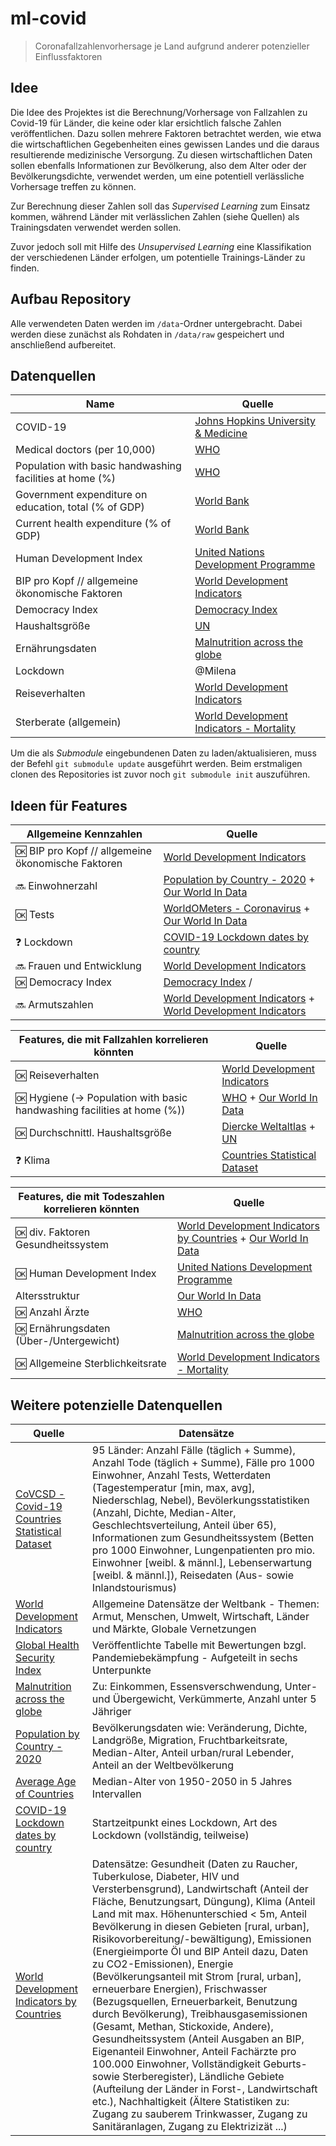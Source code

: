# ml-covid

> Coronafallzahlenvorhersage je Land aufgrund anderer potenzieller Einflussfaktoren

## Idee

Die Idee des Projektes ist die Berechnung/Vorhersage von Fallzahlen zu Covid-19 für Länder, die keine oder klar ersichtlich falsche Zahlen veröffentlichen.
Dazu sollen mehrere Faktoren betrachtet werden, wie etwa die wirtschaftlichen Gegebenheiten eines gewissen Landes und die daraus resultierende medizinische Versorgung.
Zu diesen wirtschaftlichen Daten sollen ebenfalls Informationen zur Bevölkerung, also dem Alter oder der Bevölkerungsdichte, verwendet werden, um eine potentiell verlässliche Vorhersage treffen zu können.

Zur Berechnung dieser Zahlen soll das _Supervised Learning_ zum Einsatz kommen, während Länder mit verlässlichen Zahlen (siehe Quellen) als Trainingsdaten verwendet werden sollen.

Zuvor jedoch soll mit Hilfe des _Unsupervised Learning_ eine Klassifikation der verschiedenen Länder erfolgen, um potentielle Trainings-Länder zu finden.

## Aufbau Repository

Alle verwendeten Daten werden im `/data`-Ordner untergebracht.
Dabei werden diese zunächst als Rohdaten in `/data/raw` gespeichert und anschließend aufbereitet.

## Datenquellen

| Name                                                     | Quelle                                                                                                                             |
| -------------------------------------------------------- | ---------------------------------------------------------------------------------------------------------------------------------- |
| COVID-19                                                 | [Johns Hopkins University & Medicine](https://github.com/CSSEGISandData/COVID-19)                                                  |
| Medical doctors (per 10,000)                             | [WHO](https://www.who.int/data/gho/data/indicators/indicator-details/GHO/medical-doctors-(per-10-000-population))                  |
| Population with basic handwashing facilities at home (%) | [WHO](https://www.who.int/data/gho/data/indicators/indicator-details/GHO/population-with-basic-handwashing-facilities-at-home-(-)) |
| Government expenditure on education, total (% of GDP)    | [World Bank](https://data.worldbank.org/indicator/SE.XPD.TOTL.GD.ZS)                                                               |
| Current health expenditure (% of GDP)                    | [World Bank](https://data.worldbank.org/indicator/SH.XPD.CHEX.GD.ZS)                                                               |
| Human Development Index                                  | [United Nations Development Programme](hdr.undp.org/en/indicators/137506)                                                          |
| BIP pro Kopf // allgemeine ökonomische Faktoren          | [World Development Indicators](http://wdi.worldbank.org/table/WV.1)                                                                |
| Democracy Index                                          | [Democracy Index](https://en.wikipedia.org/wiki/Democracy_Index)                                                                   |
| Haushaltsgröße                                           | [UN](https://population.un.org/Household/index.html)                                                                               |
| Ernährungsdaten                                                 | [Malnutrition across the globe](https://www.kaggle.com/ruchi798/malnutrition-across-the-globe)                                                                                     |
| Lockdown                                                 | @Milena                                                                                                                            |
| Reiseverhalten                                           | [World Development Indicators](http://wdi.worldbank.org/table/6.14)                                                                                                                            |
| Sterberate (allgemein)                                   | [World Development Indicators - Mortality](http://wdi.worldbank.org/table/2.18)                                                                                                                            |

Um die als _Submodule_ eingebundenen Daten zu laden/aktualisieren, muss der Befehl `git submodule update` ausgeführt werden.
Beim erstmaligen clonen des Repositories ist zuvor noch `git submodule init` auszuführen.

## Ideen für Features

| Allgemeine Kennzahlen                                | Quelle                                                                                                                                                    |
| ---------------------------------------------------- | --------------------------------------------------------------------------------------------------------------------------------------------------------- |
| :ok: BIP pro Kopf // allgemeine ökonomische Faktoren | [World Development Indicators](http://wdi.worldbank.org/table/WV.1)                                                                                       |
| :soon: Einwohnerzahl                                 | [Population by Country - 2020](https://www.kaggle.com/tanuprabhu/population-by-country-2020) + [Our World In Data](https://github.com/owid/covid-19-data) |
| :ok: Tests                                           | [WorldOMeters - Coronavirus](https://www.worldometers.info/coronavirus/#ctabs-row) + [Our World In Data](https://github.com/owid/covid-19-data)           |
| :question: Lockdown                                  | [COVID-19 Lockdown dates by country](https://www.kaggle.com/jcyzag/covid19-lockdown-dates-by-country)                                                     |
| :soon: Frauen und Entwicklung                        | [World Development Indicators](http://wdi.worldbank.org/table/WV.5)                                                                                       |
| :ok: Democracy Index                                 | [Democracy Index](https://en.wikipedia.org/wiki/Democracy_Index) / [](https://www.eiu.com/public/topical_report.aspx?campaignid=democracyindex2019)       |
| :soon: Armutszahlen                                  | [World Development Indicators](http://wdi.worldbank.org/table/1.1) + [World Development Indicators](http://wdi.worldbank.org/table/1.2)                   |


| Features, die mit Fallzahlen korrelieren könnten                           | Quelle                                                                                                                                                                                                          |
| -------------------------------------------------------------------------- | --------------------------------------------------------------------------------------------------------------------------------------------------------------------------------------------------------------- |
| :ok: Reiseverhalten                                                      | [World Development Indicators](http://wdi.worldbank.org/table/6.14)                                                                                                                                             |
| :ok: Hygiene (-> Population with basic handwashing facilities at home (%)) | [WHO](https://www.who.int/data/gho/data/indicators/indicator-details/GHO/population-with-basic-handwashing-facilities-at-home-(-)) + [Our World In Data](https://github.com/owid/covid-19-data)                 |
| :ok: Durchschnittl. Haushaltsgröße                                         | [Diercke Weltaltlas](https://diercke.westermann.de/content/haushaltsgr%C3%B6%C3%9Fen-und-kulturerdteile-nach-kolb-und-j-newig-978-3-14-100700-8-254-1-0) + [UN](https://population.un.org/Household/index.html) |
| :question: Klima                                                           | [Countries Statistical Dataset](https://www.kaggle.com/aestheteaman01/covcsd-covid19-countries-statistical-dataset)                                                                                             |


| Features, die mit Todeszahlen korrelieren könnten | Quelle                                                                                                                                                                             |
| ------------------------------------------------- | ---------------------------------------------------------------------------------------------------------------------------------------------------------------------------------- |
| :ok: div. Faktoren Gesundheitssystem              | [World Development Indicators by Countries](https://www.kaggle.com/hn4ever/world-development-indicators-by-countries) + [Our World In Data](https://github.com/owid/covid-19-data) |
| :ok: Human Development Index                      | [United Nations Development Programme](hdr.undp.org/en/indicators/137506)                                                                                                          |
| Altersstruktur                                    | [Our World In Data](https://github.com/owid/covid-19-data)                                                                                                                         |
| :ok: Anzahl Ärzte                                 | [WHO](https://www.who.int/data/gho/data/indicators/indicator-details/GHO/medical-doctors-(per-10-000-population))                                                                  |
| :ok: Ernährungsdaten (Über-/Untergewicht)       | [Malnutrition across the globe](https://www.kaggle.com/ruchi798/malnutrition-across-the-globe)                                                                                     |
| :ok: Allgemeine Sterblichkeitsrate              | [World Development Indicators - Mortality](http://wdi.worldbank.org/table/2.18)                                                                                                    |

## Weitere potenzielle Datenquellen

| Quelle                                                                                                                                | Datensätze                                                                                                                                                                                                                                                                                                                                                                                                                                                                                                                                                                                                                                                                                                                                                                                                                                                                                                                                                            |
| ------------------------------------------------------------------------------------------------------------------------------------- | --------------------------------------------------------------------------------------------------------------------------------------------------------------------------------------------------------------------------------------------------------------------------------------------------------------------------------------------------------------------------------------------------------------------------------------------------------------------------------------------------------------------------------------------------------------------------------------------------------------------------------------------------------------------------------------------------------------------------------------------------------------------------------------------------------------------------------------------------------------------------------------------------------------------------------------------------------------------- |
| [CoVCSD - Covid-19 Countries Statistical Dataset](https://www.kaggle.com/aestheteaman01/covcsd-covid19-countries-statistical-dataset) | 95 Länder: Anzahl Fälle (täglich + Summe), Anzahl Tode (täglich + Summe), Fälle pro 1000 Einwohner, Anzahl Tests, Wetterdaten (Tagestemperatur [min, max, avg], Niederschlag, Nebel), Bevölerkungsstatistiken (Anzahl, Dichte, Median-Alter, Geschlechtsverteilung, Anteil über 65), Informationen zum Gesundheitssystem (Betten pro 1000 Einwohner, Lungenpatienten pro mio. Einwohner [weibl. & männl.], Lebenserwartung [weibl. & männl.]), Reisedaten (Aus- sowie Inlandstourismus)                                                                                                                                                                                                                                                                                                                                                                                                                                                                               |
| [World Development Indicators](http://wdi.worldbank.org/table)                                                                        | Allgemeine Datensätze der Weltbank - Themen: Armut, Menschen, Umwelt, Wirtschaft, Länder und Märkte, Globale Vernetzungen                                                                                                                                                                                                                                                                                                                                                                                                                                                                                                                                                                                                                                                                                                                                                                                                                                             |
| [Global Health Security Index](https://www.ghsindex.org/wp-content/uploads/2020/04/2019-Global-Health-Security-Index.pdf#page=26)     | Veröffentlichte Tabelle mit Bewertungen bzgl. Pandemiebekämpfung - Aufgeteilt in sechs Unterpunkte                                                                                                                                                                                                                                                                                                                                                                                                                                                                                                                                                                                                                                                                                                                                                                                                                                                                    |
| [Malnutrition across the globe](https://www.kaggle.com/ruchi798/malnutrition-across-the-globe)                                        | Zu: Einkommen, Essensverschwendung, Unter- und Übergewicht, Verkümmerte, Anzahl unter 5 Jähriger                                                                                                                                                                                                                                                                                                                                                                                                                                                                                                                                                                                                                                                                                                                                                                                                                                                                      |
| [Population by Country - 2020](https://www.kaggle.com/tanuprabhu/population-by-country-2020)                                          | Bevölkerungsdaten wie: Veränderung, Dichte, Landgröße, Migration, Fruchtbarkeitsrate, Median-Alter, Anteil urban/rural Lebender, Anteil an der Weltbevölkerung                                                                                                                                                                                                                                                                                                                                                                                                                                                                                                                                                                                                                                                                                                                                                                                                        |
| [Average Age of Countries](https://www.kaggle.com/divyansh22/average-age-of-countries)                                                | Median-Alter von 1950-2050 in 5 Jahres Intervallen                                                                                                                                                                                                                                                                                                                                                                                                                                                                                                                                                                                                                                                                                                                                                                                                                                                                                                                    |
| [COVID-19 Lockdown dates by country](https://www.kaggle.com/jcyzag/covid19-lockdown-dates-by-country)                                 | Startzeitpunkt eines Lockdown, Art des Lockdown (vollständig, teilweise)                                                                                                                                                                                                                                                                                                                                                                                                                                                                                                                                                                                                                                                                                                                                                                                                                                                                                              |
| [World Development Indicators by Countries](https://www.kaggle.com/hn4ever/world-development-indicators-by-countries)                 | Datensätze: Gesundheit (Daten zu Raucher, Tuberkulose, Diabeter, HIV und Versterbensgrund), Landwirtschaft (Anteil der Fläche, Benutzungsart, Düngung), Klima (Anteil Land mit max. Höhenunterschied < 5m, Anteil Bevölkerung in diesen Gebieten [rural, urban], Risikovorbereitung/-bewältigung), Emissionen (Energieimporte Öl und BIP Anteil dazu, Daten zu CO2-Emissionen), Energie (Bevölkerungsanteil mit Strom [rural, urban], erneuerbare Energien), Frischwasser (Bezugsquellen, Erneuerbarkeit, Benutzung durch Bevölkerung), Treibhausgasemissionen (Gesamt, Methan, Stickoxide, Andere), Gesundheitssystem (Anteil Ausgaben an BIP, Eigenanteil Einwohner, Anteil Fachärzte pro 100.000 Einwohner, Vollständigkeit Geburts- sowie Sterberegister), Ländliche Gebiete (Aufteilung der Länder in Forst-, Landwirtschaft etc.), Nachhaltigkeit (Ältere Statistiken zu: Zugang zu sauberem Trinkwasser, Zugang zu Sanitäranlagen, Zugang zu Elektrizizät ...) |
